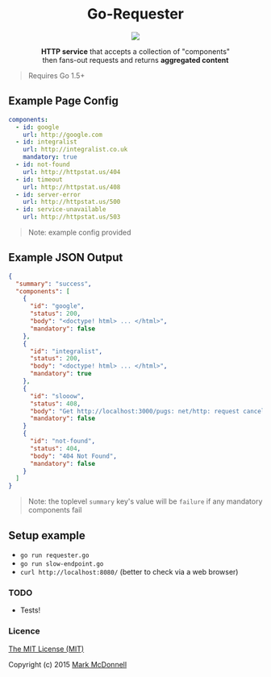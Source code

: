 <h1 align="center">Go-Requester</h1>

<p align="center">
  <img src="https://img.shields.io/badge/TODO-5%25-green.svg?style=flat-square">
</p>

<p align="center">
  <b>HTTP service</b> that accepts a collection of "components"<br>then fans-out requests and returns <b>aggregated content</b>
</p>

> Requires Go 1.5+

## Example Page Config

```yaml
components:
  - id: google
    url: http://google.com
  - id: integralist
    url: http://integralist.co.uk
    mandatory: true
  - id: not-found
    url: http://httpstat.us/404
  - id: timeout
    url: http://httpstat.us/408
  - id: server-error
    url: http://httpstat.us/500
  - id: service-unavailable
    url: http://httpstat.us/503
```

> Note: example config provided

## Example JSON Output

```json
{
  "summary": "success",
  "components": [
    {
      "id": "google",
      "status": 200,
      "body": "<doctype! html> ... </html>",
      "mandatory": false
    },
    {
      "id": "integralist",
      "status": 200,
      "body": "<doctype! html> ... </html>",
      "mandatory": true
    },
    {
      "id": "slooow",
      "status": 408,
      "body": "Get http://localhost:3000/pugs: net/http: request canceled (Client.Timeout exceeded while awaiting headers)",
      "mandatory": false
    }
    {
      "id": "not-found",
      "status": 404,
      "body": "404 Not Found",
      "mandatory": false
    }
  ]
}
```

> Note: the toplevel `summary` key's value will be `failure` if any mandatory components fail

## Setup example

- `go run requester.go`
- `go run slow-endpoint.go`
- `curl http://localhost:8080/` (better to check via a web browser)

### TODO

- Tests!

### Licence

[The MIT License (MIT)](http://opensource.org/licenses/MIT)

Copyright (c) 2015 [Mark McDonnell](http://twitter.com/integralist)
